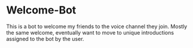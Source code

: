 # Welcome-Bot
This is a bot to welcome my friends to the voice channel they join.
Mostly the same welcome, eventually want to move to unique introductions assigned to the bot by the user.
